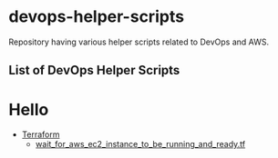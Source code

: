 # devops-helper-scripts
Repository having various helper scripts related to DevOps and AWS.

## List of DevOps Helper Scripts

# Hello

* [Terraform](./terraform)
  * [wait_for_aws_ec2_instance_to_be_running_and_ready.tf](./terraform/wait_for_aws_ec2_instance_to_be_running_and_ready.tf)
